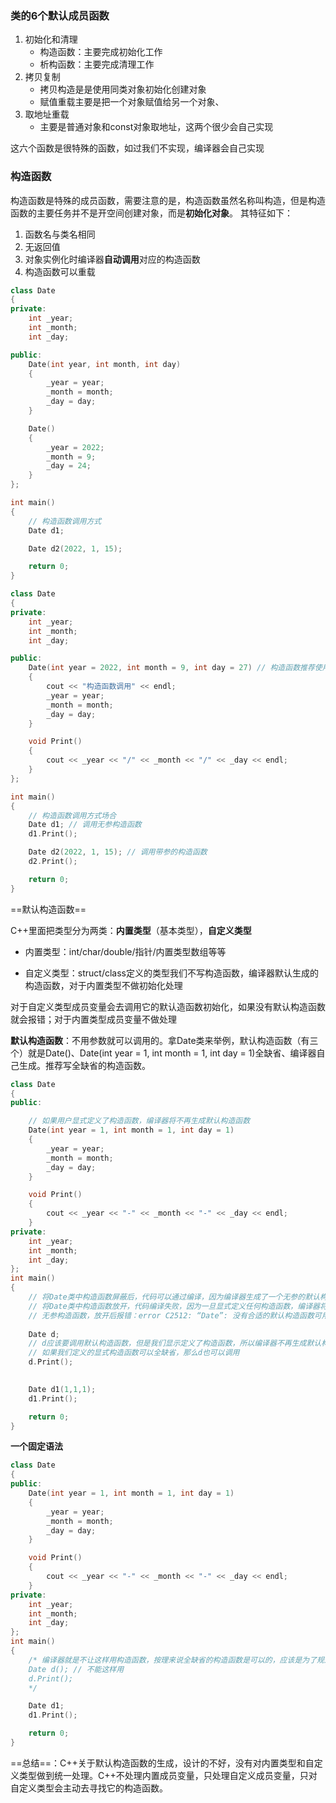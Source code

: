### 类的6个默认成员函数

1. 初始化和清理
   - 构造函数：主要完成初始化工作
   - 析构函数：主要完成清理工作
2. 拷贝复制
   - 拷贝构造是是使用同类对象初始化创建对象
   - 赋值重载主要是把一个对象赋值给另一个对象、
3. 取地址重载
   - 主要是普通对象和const对象取地址，这两个很少会自己实现

这六个函数是很特殊的函数，如过我们不实现，编译器会自己实现

### 构造函数

构造函数是特殊的成员函数，需要注意的是，构造函数虽然名称叫构造，但是构造函数的主要任务并不是开空间创建对象，而是**初始化对象**。
其特征如下：

1. 函数名与类名相同
2. 无返回值
3. 对象实例化时编译器**自动调用**对应的构造函数
4. 构造函数可以重载

```C++
class Date
{
private:
	int _year;
	int _month;
	int _day;

public:
	Date(int year, int month, int day)
	{
		_year = year;
		_month = month;
		_day = day;
	}

	Date()
	{
		_year = 2022;
		_month = 9;
		_day = 24;
	}
};

int main()
{
	// 构造函数调用方式
	Date d1;

	Date d2(2022, 1, 15);

	return 0;
}
```

```c++
class Date
{
private:
	int _year;
	int _month;
	int _day;

public:
	Date(int year = 2022, int month = 9, int day = 27) // 构造函数推荐使用缺省
	{
		cout << "构造函数调用" << endl;
		_year = year;
		_month = month;
		_day = day;
	}

	void Print()
	{
		cout << _year << "/" << _month << "/" << _day << endl;
	}
};

int main()
{
	// 构造函数调用方式场合
	Date d1; // 调用无参构造函数
	d1.Print();

	Date d2(2022, 1, 15); // 调用带参的构造函数
	d2.Print();

	return 0;
}
```

==默认构造函数==



C++里面把类型分为两类：**内置类型**（基本类型），**自定义类型**

- 内置类型：int/char/double/指针/内置类型数组等等

- 自定义类型：struct/class定义的类型我们不写构造函数，编译器默认生成的构造函数，对于内置类型不做初始化处理



对于自定义类型成员变量会去调用它的默认造函数初始化，如果没有默认构造函数就会报错；对于内置类型成员变量不做处理



**默认构造函数**：不用参数就可以调用的。拿Date类来举例，默认构造函数（有三个）就是Date()、Date(int year = 1, int month = 1, int day = 1)全缺省、编译器自己生成。推荐写全缺省的构造函数。

```c++
class Date
{
public:

	// 如果用户显式定义了构造函数，编译器将不再生成默认构造函数
	Date(int year = 1, int month = 1, int day = 1)
	{
		_year = year;
		_month = month;
		_day = day;
	}

	void Print()
	{
		cout << _year << "-" << _month << "-" << _day << endl;
	}
private:
	int _year;
	int _month;
	int _day;
};
int main()
{
	// 将Date类中构造函数屏蔽后，代码可以通过编译，因为编译器生成了一个无参的默认构造函数
	// 将Date类中构造函数放开，代码编译失败，因为一旦显式定义任何构造函数，编译器将不再生成
	// 无参构造函数，放开后报错：error C2512: “Date”: 没有合适的默认构造函数可用
	
	Date d;
	// d应该要调用默认构造函数，但是我们显示定义了构造函数，所以编译器不再生成默认构造函数，所以会报错
	// 如果我们定义的显式构造函数可以全缺省，那么d也可以调用
	d.Print();

	
	Date d1(1,1,1);
	d1.Print();

	return 0;
}
```

**一个固定语法**

```c++
class Date
{
public:
	Date(int year = 1, int month = 1, int day = 1)
	{
		_year = year;
		_month = month;
		_day = day;
	}

	void Print()
	{
		cout << _year << "-" << _month << "-" << _day << endl;
	}
private:
	int _year;
	int _month;
	int _day;
};
int main()
{
	/* 编译器就是不让这样用构造函数，按理来说全缺省的构造函数是可以的，应该是为了规避一些重名
	Date d(); // 不能这样用
	d.Print();
	*/

	Date d1;
	d1.Print();

	return 0;
}
```

==总结==：C++关于默认构造函数的生成，设计的不好，没有对内置类型和自定义类型做到统一处理。C++不处理内置成员变量，只处理自定义成员变量，只对自定义类型会主动去寻找它的构造函数。

